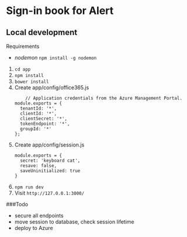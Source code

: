 # Sign-in book for Alert




## Local development

Requirements
- *nodemon* `npm install -g nodemon`

1. `cd app`
2. `npm install`
3. `bower install`
4. Create app/config/office365.js
	```
		// Application credentials from the Azure Management Portal.
	module.exports = {
	  tenantId: '*',
	  clientId: '*',
	  clientSecret: '*',
	  tokenEndpoint: '*',
	  groupId: '*'
	};
	```
5. Create app/config/session.js
	```
	module.exports = {
	  secret: 'keyboard cat',
	  resave: false,
	  saveUninitialized: true
	}
	```
6. `npm run dev`
7. Visit `http://127.0.0.1:3000/`


###Todo
- secure all endpoints
- move session to database, check session lifetime
- deploy to Azure